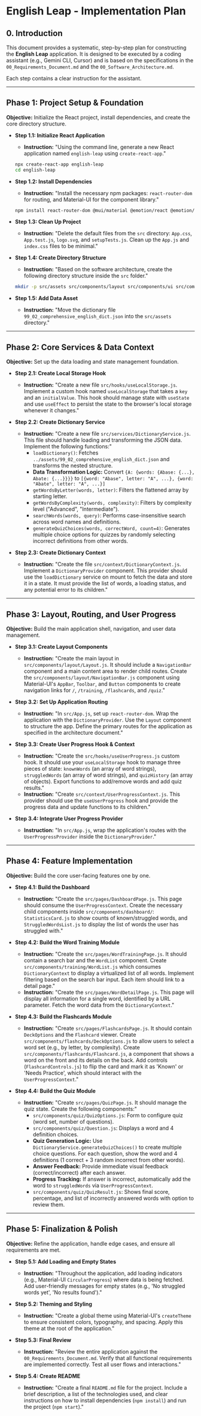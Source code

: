 # English Leap - Implementation Plan

## 0. Introduction

This document provides a systematic, step-by-step plan for constructing the **English Leap** application. It is designed to be executed by a coding assistant (e.g., Gemini CLI, Cursor) and is based on the specifications in the `00_Requirements_Document.md` and the `00_Software_Architecture.md`.

Each step contains a clear instruction for the assistant.

---

## Phase 1: Project Setup & Foundation

**Objective:** Initialize the React project, install dependencies, and create the core directory structure.

- **Step 1.1: Initialize React Application**
  - **Instruction:** "Using the command line, generate a new React application named `english-leap` using `create-react-app`."
  ```bash
  npx create-react-app english-leap
  cd english-leap
  ```

- **Step 1.2: Install Dependencies**
  - **Instruction:** "Install the necessary npm packages: `react-router-dom` for routing, and Material-UI for the component library."
  ```bash
  npm install react-router-dom @mui/material @emotion/react @emotion/styled @mui/icons-material
  ```

- **Step 1.3: Clean Up Project**
  - **Instruction:** "Delete the default files from the `src` directory: `App.css`, `App.test.js`, `logo.svg`, and `setupTests.js`. Clean up the `App.js` and `index.css` files to be minimal."

- **Step 1.4: Create Directory Structure**
  - **Instruction:** "Based on the software architecture, create the following directory structure inside the `src` folder."
  ```bash
  mkdir -p src/assets src/components/layout src/components/ui src/components/dashboard src/components/flashcards src/components/quiz src/components/training src/context src/hooks src/pages src/services
  ```

- **Step 1.5: Add Data Asset**
  - **Instruction:** "Move the dictionary file `99_02_comprehensive_english_dict.json` into the `src/assets` directory."

---

## Phase 2: Core Services & Data Context

**Objective:** Set up the data loading and state management foundation.

- **Step 2.1: Create Local Storage Hook**
  - **Instruction:** "Create a new file `src/hooks/useLocalStorage.js`. Implement a custom hook named `useLocalStorage` that takes a `key` and an `initialValue`. This hook should manage state with `useState` and use `useEffect` to persist the state to the browser's local storage whenever it changes."

- **Step 2.2: Create Dictionary Service**
  - **Instruction:** "Create a new file `src/services/DictionaryService.js`. This file should handle loading and transforming the JSON data. Implement the following functions:"
    - `loadDictionary()`: Fetches `../assets/99_02_comprehensive_english_dict.json` and transforms the nested structure.
    - **Data Transformation Logic:** Convert `{A: {words: {Abase: {...}, Abate: {...}}}}` to `[{word: "Abase", letter: "A", ...}, {word: "Abate", letter: "A", ...}]`
    - `getWordsByLetter(words, letter)`: Filters the flattened array by starting letter.
    - `getWordsByComplexity(words, complexity)`: Filters by complexity level ("Advanced", "Intermediate").
    - `searchWords(words, query)`: Performs case-insensitive search across word names and definitions.
    - `generateQuizChoices(words, correctWord, count=4)`: Generates multiple choice options for quizzes by randomly selecting incorrect definitions from other words.

- **Step 2.3: Create Dictionary Context**
  - **Instruction:** "Create the file `src/context/DictionaryContext.js`. Implement a `DictionaryProvider` component. This provider should use the `loadDictionary` service on mount to fetch the data and store it in a state. It must provide the list of words, a loading status, and any potential error to its children."

---

## Phase 3: Layout, Routing, and User Progress

**Objective:** Build the main application shell, navigation, and user data management.

- **Step 3.1: Create Layout Components**
  - **Instruction:** "Create the main layout in `src/components/layout/Layout.js`. It should include a `NavigationBar` component and a main content area to render child routes. Create the `src/components/layout/NavigationBar.js` component using Material-UI's `AppBar`, `Toolbar`, and `Button` components to create navigation links for `/`, `/training`, `/flashcards`, and `/quiz`."

- **Step 3.2: Set Up Application Routing**
  - **Instruction:** "In `src/App.js`, set up `react-router-dom`. Wrap the application with the `DictionaryProvider`. Use the `Layout` component to structure the app. Define the primary routes for the application as specified in the architecture document."

- **Step 3.3: Create User Progress Hook & Context**
  - **Instruction:** "Create the `src/hooks/useUserProgress.js` custom hook. It should use your `useLocalStorage` hook to manage three pieces of state: `knownWords` (an array of word strings), `struggledWords` (an array of word strings), and `quizHistory` (an array of objects). Export functions to add/remove words and add quiz results."
  - **Instruction:** "Create `src/context/UserProgressContext.js`. This provider should use the `useUserProgress` hook and provide the progress data and update functions to its children."

- **Step 3.4: Integrate User Progress Provider**
  - **Instruction:** "In `src/App.js`, wrap the application's routes with the `UserProgressProvider` inside the `DictionaryProvider`."

---

## Phase 4: Feature Implementation

**Objective:** Build the core user-facing features one by one.

- **Step 4.1: Build the Dashboard**
  - **Instruction:** "Create the `src/pages/DashboardPage.js`. This page should consume the `UserProgressContext`. Create the necessary child components inside `src/components/dashboard/`: `StatisticsCard.js` to show counts of known/struggled words, and `StruggledWordsList.js` to display the list of words the user has struggled with."

- **Step 4.2: Build the Word Training Module**
  - **Instruction:** "Create the `src/pages/WordTrainingPage.js`. It should contain a search bar and the `WordList` component. Create `src/components/training/WordList.js` which consumes `DictionaryContext` to display a virtualized list of all words. Implement filtering based on the search bar input. Each item should link to a detail page."
  - **Instruction:** "Create the `src/pages/WordDetailPage.js`. This page will display all information for a single word, identified by a URL parameter. Fetch the word data from the `DictionaryContext`."

- **Step 4.3: Build the Flashcards Module**
  - **Instruction:** "Create `src/pages/FlashcardsPage.js`. It should contain `DeckOptions` and the `Flashcard` viewer. Create `src/components/flashcards/DeckOptions.js` to allow users to select a word set (e.g., by letter, by complexity). Create `src/components/flashcards/Flashcard.js`, a component that shows a word on the front and its details on the back. Add controls (`FlashcardControls.js`) to flip the card and mark it as 'Known' or 'Needs Practice', which should interact with the `UserProgressContext`."

- **Step 4.4: Build the Quiz Module**
  - **Instruction:** "Create `src/pages/QuizPage.js`. It should manage the quiz state. Create the following components:"
    - `src/components/quiz/QuizOptions.js`: Form to configure quiz (word set, number of questions).
    - `src/components/quiz/Question.js`: Displays a word and 4 definition choices.
    - **Quiz Generation Logic:** Use `DictionaryService.generateQuizChoices()` to create multiple choice questions. For each question, show the word and 4 definitions (1 correct + 3 random incorrect from other words).
    - **Answer Feedback:** Provide immediate visual feedback (correct/incorrect) after each answer.
    - **Progress Tracking:** If answer is incorrect, automatically add the word to `struggledWords` via `UserProgressContext`.
    - `src/components/quiz/QuizResult.js`: Shows final score, percentage, and list of incorrectly answered words with option to review them.

---

## Phase 5: Finalization & Polish

**Objective:** Refine the application, handle edge cases, and ensure all requirements are met.

- **Step 5.1: Add Loading and Empty States**
  - **Instruction:** "Throughout the application, add loading indicators (e.g., Material-UI `CircularProgress`) where data is being fetched. Add user-friendly messages for empty states (e.g., 'No struggled words yet', 'No results found')."

- **Step 5.2: Theming and Styling**
  - **Instruction:** "Create a global theme using Material-UI's `createTheme` to ensure consistent colors, typography, and spacing. Apply this theme at the root of the application."

- **Step 5.3: Final Review**
  - **Instruction:** "Review the entire application against the `00_Requirements_Document.md`. Verify that all functional requirements are implemented correctly. Test all user flows and interactions."

- **Step 5.4: Create README**
  - **Instruction:** "Create a final `README.md` file for the project. Include a brief description, a list of the technologies used, and clear instructions on how to install dependencies (`npm install`) and run the project (`npm start`)."
